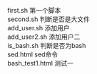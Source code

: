 first.sh      第一个脚本   
second.sh     判断是否是大文件   
add_user.sh   添加用户   
add_user2.sh  添加用户二   
is_bash.sh    判断是否为bash   
sed.html      sed命令   
bash_test1.html    测试一   
